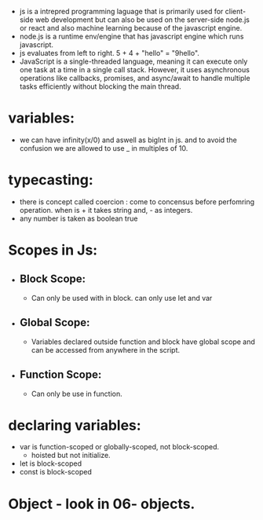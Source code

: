 - js is a intrepred programming laguage that is primarily used for client-side web development  but can also be used on the server-side node.js or react and also machine learning because of the javascript engine.
- node.js is a runtime env/engine that has javascript engine which runs javascript.
- js evaluates from left to right. 5 + 4 + "hello" = "9hello".
-  JavaScript is a single-threaded language, meaning it can execute only one task at a time in a single call stack. However, it uses asynchronous operations like callbacks, promises, and async/await to handle multiple tasks efficiently without blocking the main thread.
# variables:
- we can have infinity(x/0) and aswell as bigInt in js. and to avoid the confusion we are allowed to use _ in multiples of 10.
# typecasting:
- there is concept called coercion : come to concensus before perfomring operation. when is + it takes string and, - as integers.
- any number is taken as boolean true
# Scopes in Js:
- ## Block Scope: 
    - Can only be used with in block. can only use let and var
- ## Global Scope:
    - Variables declared outside function and block have global scope and can be accessed from anywhere in the script.
- ## Function Scope:
    - Can only be use in function.
# declaring variables:
- var is function-scoped or globally-scoped, not block-scoped.
    - hoisted but not initialize.
- let is block-scoped
- const is block-scoped
# Object - look in 06- objects.

